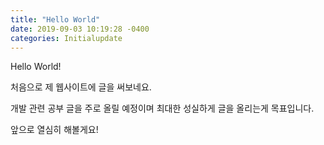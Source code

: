```yaml
---
title: "Hello World"
date: 2019-09-03 10:19:28 -0400
categories: Initialupdate
---
```

Hello World! 

처음으로 제 웹사이트에 글을 써보네요. 

개발 관련 공부 글을 주로 올릴 예정이며 최대한 성실하게 글을 올리는게 목표입니다.

앞으로 열심히 해볼게요!
